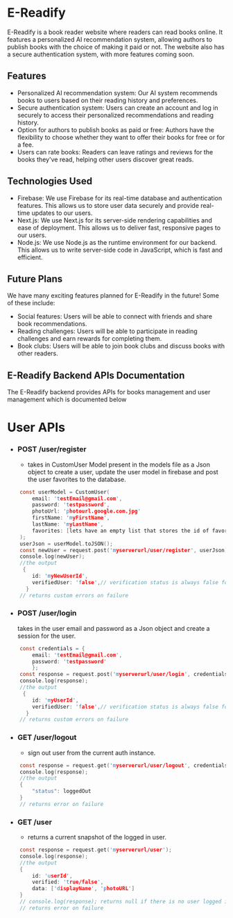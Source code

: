 # E-Readify

E-Readify is a book reader website where readers can read books online. It features a personalized AI recommendation system, allowing authors to publish books with the choice of making it paid or not. The website also has a secure authentication system, with more features coming soon.

## Features
- Personalized AI recommendation system: Our AI system recommends books to users based on their reading history and preferences.
- Secure authentication system: Users can create an account and log in securely to access their personalized recommendations and reading history.
- Option for authors to publish books as paid or free: Authors have the flexibility to choose whether they want to offer their books for free or for a fee.
- Users can rate books: Readers can leave ratings and reviews for the books they've read, helping other users discover great reads.

## Technologies Used
- Firebase: We use Firebase for its real-time database and authentication features. This allows us to store user data securely and provide real-time updates to our users.
- Next.js: We use Next.js for its server-side rendering capabilities and ease of deployment. This allows us to deliver fast, responsive pages to our users.
- Node.js: We use Node.js as the runtime environment for our backend. This allows us to write server-side code in JavaScript, which is fast and efficient.

## Future Plans
We have many exciting features planned for E-Readify in the future! Some of these include:
- Social features: Users will be able to connect with friends and share book recommendations.
- Reading challenges: Users will be able to participate in reading challenges and earn rewards for completing them.
- Book clubs: Users will be able to join book clubs and discuss books with other readers.



## E-Readify Backend APIs Documentation
The E-Readify backend provides APIs for books management and user management which is documented below

# User APIs


 - ### POST  /user/register
    - takes in CustomUser Model present in the models file as a Json object to create a user, update the user model in firebase and post the user favorites to the database.



```c
    const userModel = CustomUser(
        email: 'testEmail@gmail.com',
        password: 'testpassword',
        photoUrl: 'photourl.google.com.jpg'
        firstName: 'myFirstName',
        lastName: 'myLastName',
        favorites: [lets have an empty list that stores the id of favorite books later]
    );
    userJson = userModel.toJSON();
    const newUser = request.post('myserverurl/user/register', userJson);
    console.log(newUser);
    //the output
     {
        id: 'myNewUserId',
        verifiedUser: 'false',// verification status is always false for new users
      }
    // returns custom errors on failure
```


 - ### POST  /user/login
    takes in the user email and password as a Json object
    and create a session for the user.



```c
    const credentials = {
        email: 'testEmail@gmail.com',
        password: 'testpassword'
        };
    const response = request.post('myserverurl/user/login', credentials);
    console.log(response);
    //the output
     {
        id: 'myUserId',
        verifiedUser: 'false',// verification status is always false for new users
      }
    // returns custom errors on failure
```


- ### GET  /user/logout
    - sign out user from the current auth instance.


```c
    const response = request.get('myserverurl/user/logout', credentials);
    console.log(response);
    //the output
    {
        "status": loggedOut
    }
    // returns error on failure
```


- ### GET  /user
   - returns a current snapshot of the logged in user.


```c
    const response = request.get('myserverurl/user');
    console.log(response);
    //the output
    {
        id: 'userId',
        verified: 'true/false',
        data: ['displayName', 'photoURL']
    }
    // console.log(response); returns null if there is no user logged in at the moment
    // returns error on failure
```